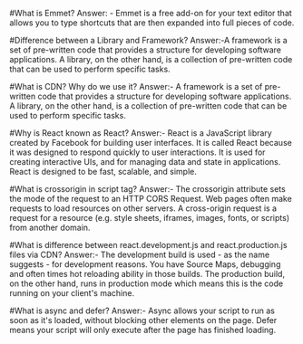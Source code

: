 #What is Emmet?
Answer: - Emmet is a free add-on for your text editor that allows you to type shortcuts that are then expanded into full pieces of code.

#Difference between a Library and Framework?
Answer:-A framework is a set of pre-written code that provides a structure for developing software applications. A library, on the other hand, is a collection of pre-written code that can be used to perform specific tasks.

#What is CDN? Why do we use it?
Answer:- A framework is a set of pre-written code that provides a structure for developing software applications. A library, on the other hand, is a collection of pre-written code that can be used to perform specific tasks.

#Why is React known as React?
Answer:- React is a JavaScript library created by Facebook for building user interfaces. It is called React because it was designed to respond quickly to user interactions. It is used for creating interactive UIs, and for managing data and state in applications. React is designed to be fast, scalable, and simple.

#What is crossorigin in script tag?
Answer:- The crossorigin attribute sets the mode of the request to an HTTP CORS Request. Web pages often make requests to load resources on other servers. A cross-origin request is a request for a resource (e.g. style sheets, iframes, images, fonts, or scripts) from another domain.

#What is difference between react.development.js and react.production.js files via CDN?
Answer:- The development build is used - as the name suggests - for development reasons. You have Source Maps, debugging and often times hot reloading ability in those builds.
The production build, on the other hand, runs in production mode which means this is the code running on your client's machine. 

#What is async and defer?
Answer:- Async allows your script to run as soon as it's loaded, without blocking other elements on the page. Defer means your script will only execute after the page has finished loading.